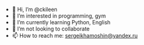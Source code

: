 - 👋 Hi, I’m @ckileen
- 👀 I’m interested in programming, gym
- 🌱 I’m currently learning Python, English
- 💞️ I’m not looking to collaborate
- 📫 How to reach me: sergeikhamoshin@yandex.ru

<!---
ckileen/ckileen is a ✨ special ✨ repository because its `README.md` (this file) appears on your GitHub profile.
You can click the Preview link to take a look at your changes.
--->
